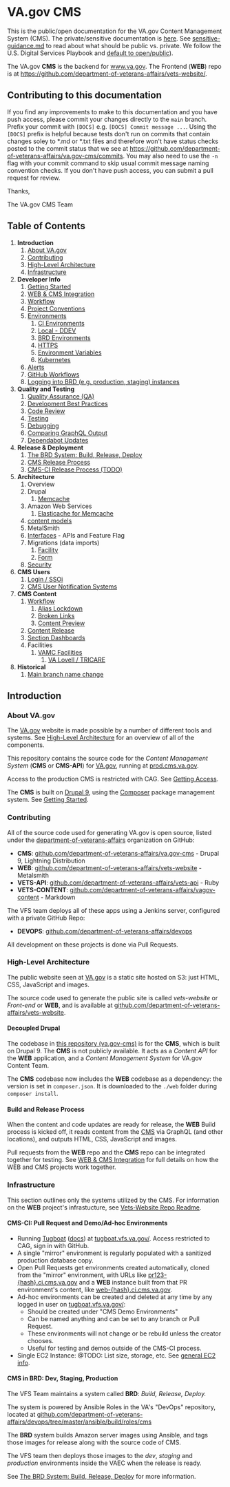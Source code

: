# VA.gov CMS

This is the public/open documentation for the VA.gov Content Management System (CMS). The private/sensitive documentation is [here](https://github.com/department-of-veterans-affairs/va.gov-team-sensitive/tree/master/platform/cms). See [sensitive-guidance.md](https://github.com/department-of-veterans-affairs/va.gov-team/blob/master/platform/working-with-vsp/policies-work-norms/sensitive-guidance.md) to read about what should be public vs. private. We follow the U.S. Digital Services Playbook and [default to open/public](https://playbook.cio.gov/#play13)).

The VA.gov **CMS** is the backend for www.va.gov. The Frontend (**WEB**) repo is at https://github.com/department-of-veterans-affairs/vets-website/.

## Contributing to this documentation
If you find any improvements to make to this documentation and you have push access, please commit your changes directly to the `main` branch. Prefix your commit with `[DOCS]` e.g. `[DOCS] Commit message ...`. Using the `[DOCS]` prefix is helpful because tests don't run on commits that contain changes soley to *.md or *.txt files and therefore won't have status checks posted to the commit status that we see at https://github.com/department-of-veterans-affairs/va.gov-cms/commits. You may also need to use the `-n` flag with your commit command to skip usual commit message naming convention checks. If you don't have push access, you can submit a pull request for review.

Thanks,

The VA.gov CMS Team

## Table of Contents

1. **Introduction**
   1. [About VA.gov](#about-vagov)
   1. [Contributing](#contributing)
   1. [High-Level Architecture](#high-level-architecture)
   1. [Infrastructure](#infrastructure)
1. **Developer Info**
   1. [Getting Started](READMES/getting-started.md)
   1. [WEB & CMS Integration](READMES/unity.md)
   1. [Workflow](READMES/workflow.md)
   1. [Project Conventions](READMES/project-conventions.md)
   1. [Environments](READMES/environments.md)
      1. [CI Environments](READMES/tugboat.md)
      1. [Local - DDEV](READMES/local.md)
      1. [BRD Environments](READMES/brd.md)
      1. [HTTPS](READMES/https.md)
      1. [Environment Variables](READMES/environment-variables.md)
      1. [Kubernetes](READMES/kubernetes.md)
   1. [Alerts](READMES/alerts.md)
   1. [GitHub Workflows](READMES/github-workflows.md)
   1. [Logging into BRD (e.g. production, staging) instances](READMES/brd-login.md)
1. **Quality and Testing**
   1. [Quality Assurance (QA)](READMES/qa.md)
   1. [Development Best Practices](READMES/development-best-practices.md)
   1. [Code Review](READMES/code-review.md)
   1. [Testing](READMES/testing.md)
   1. [Debugging](READMES/debugging.md)
   1. [Comparing GraphQL Output](READMES/graph_ql.md)
   1. [Dependabot Updates](READMES/dependabot-updates.md)
1. **Release & Deployment**
   1. [The BRD System: Build, Release, Deploy](READMES/brd.md)
   1. [CMS Release Process](READMES/brd.md#cms-release-process)
   1. [CMS-CI Release Process (TODO)](READMES/brd.md#cmsci-release-process)
1. **Architecture**
   1. Overview
   1. Drupal
      1. [Memcache](READMES/drupal-memcache.md)
   1. Amazon Web Services
      1. [Elasticache for Memcache](READMES/elasticache.md)
   1. [content models](READMES/content-models.md)
   1. MetalSmith
   1. [Interfaces](READMES/interfaces.md) - APIs and Feature Flag
   1. Migrations (data imports)
      1. [Facility](READMES/migrations-facility.md)
      1. [Form](READMES/migrations-forms.md)
   1. [Security](READMES/security.md)
1. **CMS Users**
   1. [Login / SSOi](READMES/cms-login.md)
   2. [CMS User Notification Systems](READMES/cms-editor-notifications.md)
1. **CMS Content**
   1. [Workflow](READMES/cms-content-workflow.md)
      1. [Alias Lockdown](READMES/cms-content-workflow.md#alias-lockdown)
      1. [Broken Links](READMES/broken-links.md)
      1. [Content Preview](READMES/cms-content-workflow.md#content-preview)
   1. [Content Release](READMES/cms-content-release.md)
   1. [Section Dashboards](docroot/modules/custom/va_gov_dashboards/README.md)
   1. Facilities
      1. [VAMC Facilities](READMES/vamc-facilities.md)
         1. [VA Lovell / TRICARE](READMES/vamc-facilities-lovell.md)
1. **Historical**
   1. [Main branch name change](READMES/historical/cms-branch-name-change.md)

## Introduction

### About VA.gov

The [VA.gov](https://www.va.gov) website is made possible by a number of different tools and systems. See
[High-Level Architecture](#high-level-architecture) for an overview of all of the components.

This repository contains the source code for the _Content Management System_ (**CMS** or **CMS-API**) for [VA.gov](https://www.va.gov), running at [prod.cms.va.gov](https://prod.cms.va.gov/).

Access to the production CMS is restricted with CAG. See [Getting Access](READMES/access.md).

The **CMS** is built on [Drupal 9](https://www.drupal.org), using the [Composer](https://getcomposer.org) package management system. See [Getting Started](READMES/getting-started.md).

### Contributing

All of the source code used for generating VA.gov is open source, listed under the [department-of-veterans-affairs](https://github.com/department-of-veterans-affairs)
organization on GitHub:

- **CMS**: [github.com/department-of-veterans-affairs/va.gov-cms](https://github.com/department-of-veterans-affairs/va.gov-cms) - Drupal 9, Lightning Distribution
- **WEB**: [github.com/department-of-veterans-affairs/vets-website](https://github.com/department-of-veterans-affairs/vets-website) - Metalsmith
- **VETS-API**: [github.com/department-of-veterans-affairs/vets-api](https://github.com/department-of-veterans-affairs/vets-api) - Ruby
- **VETS-CONTENT**: [github.com/department-of-veterans-affairs/vagov-content](https://github.com/department-of-veterans-affairs/vagov-content) - Markdown

The VFS team deploys all of these apps using a Jenkins server, configured with a private GitHub Repo:

- **DEVOPS**: [github.com/department-of-veterans-affairs/devops](https://github.com/department-of-veterans-affairs/devops)

All development on these projects is done via Pull Requests.

### High-Level Architecture

The public website seen at [VA.gov](https://www.va.gov) is a static site hosted on S3: just HTML, CSS, JavaScript and images.

The source code used to generate the public site is called _vets-website_ or _Front-end_ or **WEB**, and is available
at [github.com/department-of-veterans-affairs/vets-website](https://github.com/department-of-veterans-affairs/vets-website).

#### Decoupled Drupal

The codebase in [this repository (va.gov-cms)](https://github.com/department-of-veterans-affairs/va.gov-cms) is for the
**CMS**, which is built on Drupal 9. The **CMS** is not publicly available. It
acts as a _Content API_ for the **WEB** application, and a _Content Management System_ for VA.gov Content Team.

The **CMS** codebase now includes the **WEB** codebase as a dependency: the version is set in `composer.json`. It is
downloaded to the `./web` folder during `composer install`.

#### Build and Release Process

When the content and code updates are ready for release, the **WEB** Build process is kicked off, it reads
content from the [CMS](https://cms.va.gov) via GraphQL (and other locations), and outputs HTML, CSS, JavaScript and images.

Pull requests from the **WEB** repo and the **CMS** repo can be integrated together for testing. See [WEB & CMS Integration](READMES/unity.md) for full details on how the WEB and CMS projects work together.

### Infrastructure

This section outlines only the systems utilized by the CMS. For information on the **WEB** project's infrastucture, see
[Vets-Website Repo Readme](https://github.com/department-of-veterans-affairs/vets-website/blob/main/README.md).

#### CMS-CI: Pull Request and Demo/Ad-hoc Environments

- Running [Tugboat](https://www.tugboat.qa) ([docs](READMES/tugboat.md)) at [tugboat.vfs.va.gov/](https://tugboat.vfs.va.gov/). Access restricted to CAG, sign in with GitHub.
- A single "mirror" environment is regularly populated with a sanitized production database copy.
- Open Pull Requests get environments created automatically, cloned from the "mirror" environment, with URLs like
  [pr123-{hash}.ci.cms.va.gov](https://pr123-{hash}.ci.cms.va.gov) and
  a **WEB** instance built from that PR environment's content, like [web-{hash}.ci.cms.va.gov](http://web-{hash}.ci.cms.va.gov).
- Ad-hoc environments can be created and deleted at any time by any logged in user on [tugboat.vfs.va.gov/](https://tugboat.vfs.va.gov/):
  - Should be created under "CMS Demo Environments"
  - Can be named anything and can be set to any branch or Pull Request.
  - These environments will not change or be rebuild unless the creator chooses.
  - Useful for testing and demos outside of the CMS-CI process.
- Single EC2 Instance: @TODO: List size, storage, etc. See [general EC2 info](https://aws.amazon.com/ec2/instance-types/).

#### CMS in BRD: Dev, Staging, Production

The VFS Team maintains a system called **BRD**: _Build, Release, Deploy._

The system is powered by Ansible Roles in the VA's "DevOps" repository, located at [github.com/department-of-veterans-affairs/devops/tree/master/ansible/build/roles/cms](https://github.com/department-of-veterans-affairs/devops/tree/master/ansible/build/roles/cms)

The **BRD** system builds Amazon server images using Ansible, and tags those
images for release along with the source code of CMS.

The VFS team then deploys those images to the _dev_, _staging_ and _production_ environments inside the VAEC when the release is ready.


See [The BRD System: Build, Release, Deploy](READMES/brd.md) for more information.
